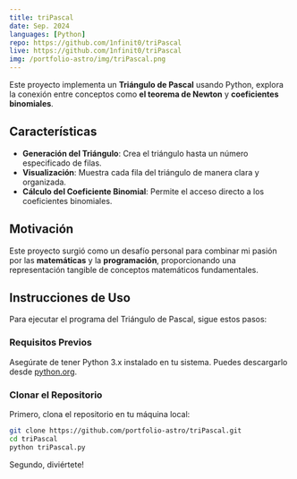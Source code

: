 ```yaml
---
title: triPascal
date: Sep. 2024
languages: [Python]
repo: https://github.com/1nfinit0/triPascal
live: https://github.com/1nfinit0/triPascal
img: /portfolio-astro/img/triPascal.png
---
```


Este proyecto implementa un **Triángulo de Pascal** usando Python, explora la conexión entre conceptos como **el teorema de Newton** y **coeficientes binomiales**.

## Características

- **Generación del Triángulo**: Crea el triángulo hasta un número especificado de filas.
- **Visualización**: Muestra cada fila del triángulo de manera clara y organizada.
- **Cálculo del Coeficiente Binomial**: Permite el acceso directo a los coeficientes binomiales.

## Motivación

Este proyecto surgió como un desafío personal para combinar mi pasión por las **matemáticas** y la **programación**, proporcionando una representación tangible de conceptos matemáticos fundamentales.

## Instrucciones de Uso

Para ejecutar el programa del Triángulo de Pascal, sigue estos pasos:

### Requisitos Previos

Asegúrate de tener Python 3.x instalado en tu sistema. Puedes descargarlo desde [python.org](https://www.python.org/downloads/).

### Clonar el Repositorio

Primero, clona el repositorio en tu máquina local:

```bash
git clone https://github.com/portfolio-astro/triPascal.git
cd triPascal
python triPascal.py
```

Segundo, diviértete!
